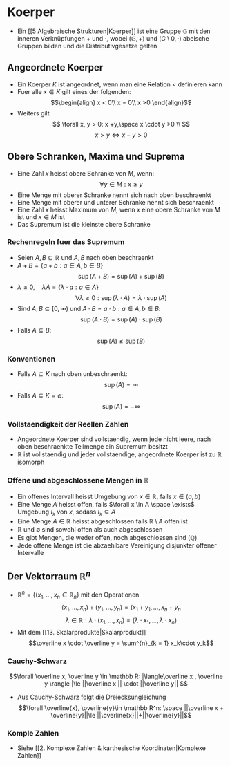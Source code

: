 # Koerper
- Ein [[5 Algebraische Strukturen|Koerper]] ist eine Gruppe $\mathbb G$ mit den inneren Verknüpfungen $+$ und $\cdot$, wobei $(\mathbb G, +)$ und $(G\setminus 0, \cdot)$ abelsche Gruppen bilden und die Distributivgesetze gelten
## Angeordnete Koerper
- Ein Koerper $K$ ist angeordnet, wenn man eine Relation $<$ definieren kann 
- Fuer alle $x \in K$ gilt eines der folgenden:
$$\begin{align}
x < 0\\
x = 0\\
x >0
\end{align}$$
- Weiters gilt
$$
\forall x, y > 0: x +y,\space  x \cdot y >0 \\
$$
$$x > y \iff x-y >0$$

## Obere Schranken, Maxima und Suprema

- Eine Zahl $x$ heisst obere Schranke von $M$, wenn:
$$\forall y \in M: x \ge y$$
- Eine Menge mit oberer Schranke nennt sich nach oben beschraenkt
- Eine Menge mit oberer und unterer Schranke nennt sich beschraenkt
- Eine Zahl $x$ heisst Maximum von $M$, wenn $x$ eine obere Schranke von $M$ ist und $x \in M$ ist
- Das Supremum ist die kleinste obere Schranke
### Rechenregeln fuer das Supremum
- Seien $A, B \subseteq \mathbb R$ und $A, B$ nach oben beschraenkt
- $A + B = \{ a + b: a \in A, b \in B\}$
$$\sup(A  + B) = \sup (A) + \sup(B)$$
- $\lambda \ge 0, \quad \lambda A = \{ \lambda \cdot a: a \in A\}$
$$\forall \lambda \ge 0: \sup (\lambda \cdot A) = \lambda \cdot \sup (A) $$
- Sind $A, B \subseteq [0,\infty)$ und $A \cdot B = {a \cdot b: a \in A, b \in B}:$ 
$$\sup(A \cdot B) = \sup(A) \cdot \sup(B)$$
- Falls $A \subseteq B:$
$$\sup(A) \le \sup(B)$$
### Konventionen 

- Falls $A \subseteq K$ nach oben unbeschraenkt: 
$$\sup(A) = \infty$$
- Falls $A \subseteq K= \emptyset$:
$$\sup(A) = -\infty$$
### Vollstaendigkeit der Reellen Zahlen
- Angeordnete Koerper sind vollstaendig, wenn jede nicht leere, nach oben beschraenkte Teilmenge ein Supremum besitzt
- $\mathbb R$ ist vollstaendig und jeder vollstaendige, angeordnete Koerper ist zu $\mathbb R$ isomorph
### Offene und abgeschlossene Mengen in $\mathbb R$
- Ein offenes Intervall heisst Umgebung von $x \in \mathbb R$, falls $x \in (a, b)$
- Eine Menge $A$ heisst offen, falls $\forall x \in A \space \exists$ Umgebung $I_x$ von $x$, sodass $I_x \subseteq A$ 
- Eine Menge $A \in \mathbb R$ heisst abgeschlossen falls $\mathbb R \setminus A$ offen ist
- $\mathbb R$ und $\emptyset$ sind sowohl offen als auch abgeschlossen
- Es gibt Mengen, die weder offen, noch abgeschlossen sind ($\mathbb Q$)
- Jede offene Menge ist die abzaehlbare Vereinigung disjunkter offener Intervalle
## Der Vektorraum $\mathbb R^n$
- $\mathbb R^n = \{(x_1, ..., x_n \in \mathbb R_n\}$  mit den Operationen
$$(x_1, ..., x_n) + (y_1,...,y_n) = (x_1 + y_1, ..., x_n + y_n$$
$$\lambda \in \mathbb R: \lambda \cdot (x_1, ..., x_n) = (\lambda \cdot x_1, ..., \lambda \cdot x_n)$$
- Mit dem [[13. Skalarprodukte|Skalarprodukt]]
$$\overline x \cdot \overline y = \sum^{n}_{k = 1} x_k\cdot y_k$$
### Cauchy-Schwarz
$$\forall \overline x, \overline y \in \mathbb R: |\langle\overline x , \overline y \rangle |\le ||\overline x || \cdot ||\overline y|| $$
- Aus  Cauchy-Schwarz folgt die Dreiecksungleichung
$$\forall \overline{x}, \overline{y}\in \mathbb R^n: \space ||\overline x + \overline{y}||\le ||\overline{x}||+||\overline{y}||$$

### Komple Zahlen
- Siehe [[2. Komplexe Zahlen & karthesische Koordinaten|Komplexe Zahlen]]

